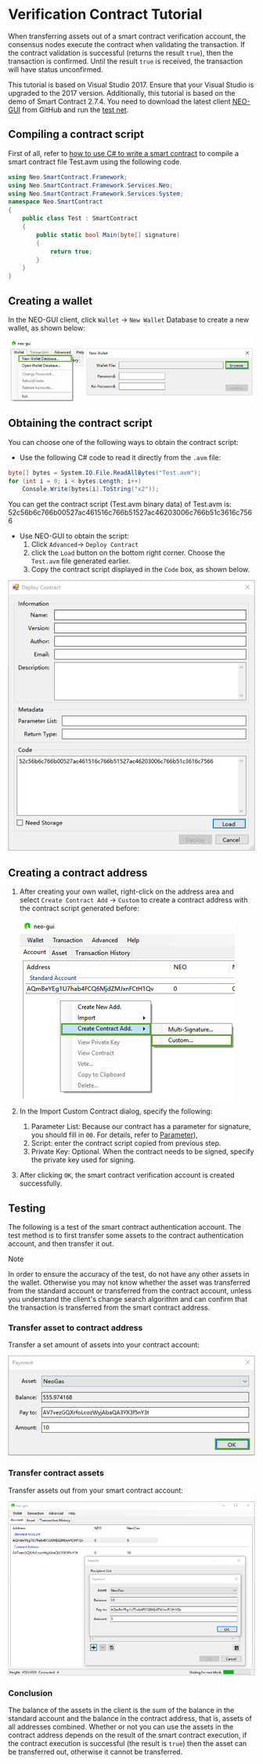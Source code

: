 # Verification Contract Tutorial

When transferring assets out of a smart contract verification account, the consensus nodes execute the contract when validating the transaction. If the contract validation is successful (returns the result `true`), then the transaction is confirmed. Until the result `true` is received, the transaction will have status unconfirmed. 

This tutorial is based on Visual Studio 2017. Ensure that your Visual Studio is upgraded to the 2017 version. Additionally, this tutorial is based on the demo of Smart Contract 2.7.4. You need to download the latest client [NEO-GUI](https://github.com/neo-project/neo-gui/releases) from GitHub and run the [test net](../../network/testnet.md).

## Compiling a contract script

First of all, refer to [how to use C# to write a smart contract](../getting-started-csharp.md) to compile a smart contract file Test.avm using the following code. 

```c#
using Neo.SmartContract.Framework;
using Neo.SmartContract.Framework.Services.Neo;
using Neo.SmartContract.Framework.Services.System;
namespace Neo.SmartContract
{
    public class Test : SmartContract
    {
        public static bool Main(byte[] signature)
        {
            return true;
        }
    }
}
```

## Creating a wallet

In the NEO-GUI client, click `Wallet` -> `New Wallet` Database to create a new wallet, as shown below: 

![Create a wallet](../../../assets/verify_1.png)

## Obtaining the contract script

You can choose one of the following ways to obtain the contract script:

- Use the following C# code to read it directly from the `.avm` file:

```c#
byte[] bytes = System.IO.File.ReadAllBytes("Test.avm");
for (int i = 0; i < bytes.Length; i++)
    Console.Write(bytes[i].ToString("x2"));
```

You can get the contract script (Test.avm binary data) of Test.avm is: 52c56b6c766b00527ac461516c766b51527ac46203006c766b51c3616c7566

- Use NEO-GUI to obtain the script:
  1. Click  `Advanced`-> `Deploy Contract`
  2. click the `Load` button on the bottom right corner. Choose the `Test.avm` file generated earlier.
  3.  Copy the contract script displayed in the `Code` box, as shown below.

![Obtaining the contract script](../../../assets/verify_5.png)

## Creating a contract address

1. After creating your own wallet, right-click on the address area and select `Create Contract Add` -> `Custom` to create a contract address with the contract script generated before:

   ![Create a contract address](../../../assets/verify_6.png)

2. In the Import Custom Contract dialog, specify the following:

   1. Parameter List: Because our contract has a parameter for signature, you should fill in `00`. For details, refer to [Parameter](Parameter.md)),
   2. Script: enter the contract script copied from previous step.
   3. Private Key: Optional. When the contract needs to be signed, specify the private key used for signing.

3. After clicking `OK`, the smart contract verification account is created successfully.

## Testing

The following is a test of the smart contract authentication account. The test method is to first transfer some assets to the contract authentication account, and then transfer it out.

> [!Note]
> In order to ensure the accuracy of the test, do not have any other assets in the wallet. Otherwise you may not know whether the asset was transferred from the standard account or transferred from the contract account, unless you understand the client's change search algorithm and can confirm that the transaction is transferred from the smart contract address.


### Transfer asset to contract address

Transfer a set amount of assets into your contract account:

![Transfer asset to contract address](../../../assets/verify_9.png)

### Transfer contract assets

Transfer assets out from your smart contract account:

![Transfer the contract amount](../../../assets/verify_10.png)

### Conclusion

The balance of the assets in the client is the sum of the balance in the standard account and the balance in the contract address, that is, assets of all addresses combined. Whether or not you can use the assets in the contract address depends on the result of the smart contract execution, if the contract execution is successful (the result is `true`) then the asset can be transferred out, otherwise it cannot be transferred.